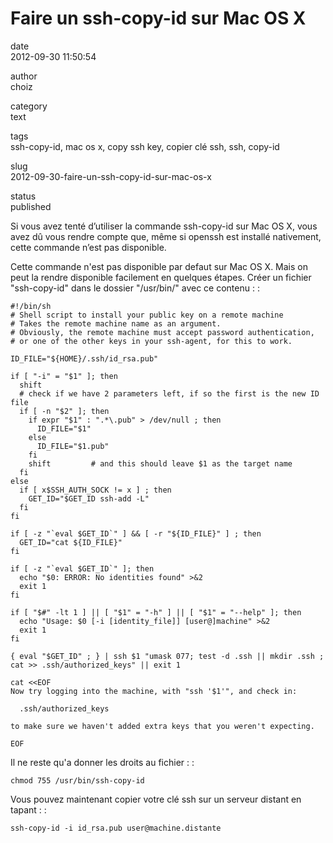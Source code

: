 Faire un ssh-copy-id sur Mac OS X
=================================

date  
2012-09-30 11:50:54

author  
choiz

category  
text

tags  
ssh-copy-id, mac os x, copy ssh key, copier clé ssh, ssh, copy-id

slug  
2012-09-30-faire-un-ssh-copy-id-sur-mac-os-x

status  
published

Si vous avez tenté d’utiliser la commande ssh-copy-id sur Mac OS X, vous
avez dû vous rendre compte que, même si openssh est installé nativement,
cette commande n’est pas disponible.

Cette commande n'est pas disponible par defaut sur Mac OS X. Mais on
peut la rendre disponible facilement en quelques étapes. Créer un
fichier "ssh-copy-id" dans le dossier "/usr/bin/" avec ce contenu : :

    #!/bin/sh
    # Shell script to install your public key on a remote machine
    # Takes the remote machine name as an argument.
    # Obviously, the remote machine must accept password authentication,
    # or one of the other keys in your ssh-agent, for this to work.

    ID_FILE="${HOME}/.ssh/id_rsa.pub"

    if [ "-i" = "$1" ]; then
      shift
      # check if we have 2 parameters left, if so the first is the new ID file
      if [ -n "$2" ]; then
        if expr "$1" : ".*\.pub" > /dev/null ; then
          ID_FILE="$1"
        else
          ID_FILE="$1.pub"
        fi
        shift         # and this should leave $1 as the target name
      fi
    else
      if [ x$SSH_AUTH_SOCK != x ] ; then
        GET_ID="$GET_ID ssh-add -L"
      fi
    fi

    if [ -z "`eval $GET_ID`" ] && [ -r "${ID_FILE}" ] ; then
      GET_ID="cat ${ID_FILE}"
    fi

    if [ -z "`eval $GET_ID`" ]; then
      echo "$0: ERROR: No identities found" >&2
      exit 1
    fi

    if [ "$#" -lt 1 ] || [ "$1" = "-h" ] || [ "$1" = "--help" ]; then
      echo "Usage: $0 [-i [identity_file]] [user@]machine" >&2
      exit 1
    fi

    { eval "$GET_ID" ; } | ssh $1 "umask 077; test -d .ssh || mkdir .ssh ; cat >> .ssh/authorized_keys" || exit 1

    cat <<EOF
    Now try logging into the machine, with "ssh '$1'", and check in:

      .ssh/authorized_keys

    to make sure we haven't added extra keys that you weren't expecting.

    EOF

Il ne reste qu'a donner les droits au fichier : :

    chmod 755 /usr/bin/ssh-copy-id

Vous pouvez maintenant copier votre clé ssh sur un serveur distant en
tapant : :

    ssh-copy-id -i id_rsa.pub user@machine.distante
